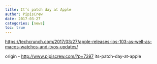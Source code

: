 ```yaml
---
title: It’s patch day at Apple
author: PipisCrew
date: 2017-03-27
categories: [news]
toc: true
---
```


https://techcrunch.com/2017/03/27/apple-releases-ios-103-as-well-as-macos-watchos-and-tvos-updates/

origin - http://www.pipiscrew.com/?p=7397 its-patch-day-at-apple